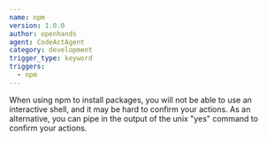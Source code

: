 ```yaml
---
name: npm
version: 1.0.0
author: openhands
agent: CodeActAgent
category: development
trigger_type: keyword
triggers:
  - npm
---
```


When using npm to install packages, you will not be able to use an interactive shell, and it may be hard to confirm your actions.
As an alternative, you can pipe in the output of the unix "yes" command to confirm your actions.
